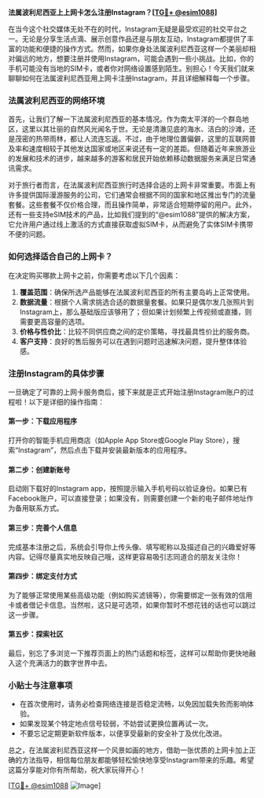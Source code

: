 **法属波利尼西亚上上网卡怎么注册Instagram？[[TG💪+ @esim1088](https://t.me/s/esim1088)]**

在当今这个社交媒体无处不在的时代，Instagram无疑是最受欢迎的社交平台之一。无论是分享生活点滴、展示创意作品还是与朋友互动，Instagram都提供了丰富的功能和便捷的操作方式。然而，如果你身处法属波利尼西亚这样一个美丽却相对偏远的地方，想要注册并使用Instagram，可能会遇到一些小挑战。比如，你的手机可能没有当地的SIM卡，或者你对网络设置感到陌生。别担心！今天我们就来聊聊如何在法属波利尼西亚用上网卡注册Instagram，并且详细解释每一个步骤。

### 法属波利尼西亚的网络环境

首先，让我们了解一下法属波利尼西亚的基本情况。作为南太平洋的一个群岛地区，这里以其壮丽的自然风光闻名于世。无论是清澈见底的海水、洁白的沙滩，还是茂密的热带雨林，都让人流连忘返。不过，由于地理位置偏僻，这里的互联网普及率和速度相较于其他发达国家或地区来说还有一定的差距。但随着近年来旅游业的发展和技术的进步，越来越多的游客和居民开始依赖移动数据服务来满足日常通讯需求。

对于旅行者而言，在法属波利尼西亚旅行时选择合适的上网卡非常重要。市面上有许多提供国际漫游服务的公司，它们通常会根据不同的国家和地区推出专门的流量套餐。这些套餐不仅价格合理，而且操作简单，非常适合短期停留的用户。此外，还有一些支持eSIM技术的产品，比如我们提到的“@esim1088”提供的解决方案，它允许用户通过线上激活的方式直接获取虚拟SIM卡，从而避免了实体SIM卡携带不便的问题。

### 如何选择适合自己的上网卡？

在决定购买哪款上网卡之前，你需要考虑以下几个因素：

1. **覆盖范围**：确保所选产品能够在法属波利尼西亚的所有主要岛屿上正常使用。
2. **数据流量**：根据个人需求挑选合适的数据量套餐。如果只是偶尔发几张照片到Instagram上，那么基础版应该够用了；但如果计划频繁上传视频或直播，则需要更高容量的选项。
3. **价格与性价比**：比较不同供应商之间的定价策略，寻找最具性价比的服务商。
4. **客户支持**：良好的售后服务可以在遇到问题时迅速解决问题，提升整体体验感。

### 注册Instagram的具体步骤

一旦确定了可靠的上网卡服务商后，接下来就是正式开始注册Instagram账户的过程啦！以下是详细的操作指南：

#### 第一步：下载应用程序
打开你的智能手机应用商店（如Apple App Store或Google Play Store），搜索“Instagram”，然后点击下载并安装最新版本的应用程序。

#### 第二步：创建新账号
启动刚下载好的Instagram app，按照提示输入手机号码以验证身份。如果已有Facebook账户，可以直接登录；如果没有，则需要创建一个新的电子邮件地址作为备用联系方式。

#### 第三步：完善个人信息
完成基本注册之后，系统会引导你上传头像、填写昵称以及描述自己的兴趣爱好等内容。记得尽量真实地反映自己哦，这样更容易吸引志同道合的朋友关注你！

#### 第四步：绑定支付方式
为了能够正常使用某些高级功能（例如购买滤镜等），你需要绑定一张有效的信用卡或者借记卡信息。当然啦，这只是可选项，如果你暂时不想花钱的话也可以跳过这一步骤。

#### 第五步：探索社区
最后，别忘了多浏览一下推荐页面上的热门话题和标签，这样可以帮助你更快地融入这个充满活力的数字世界中去。

### 小贴士与注意事项

- 在首次使用时，请务必检查网络连接是否稳定流畅，以免因加载失败而影响体验。
- 如果发现某个特定地点信号较弱，不妨尝试更换位置再试一次。
- 不要忘记定期更新软件版本，以便享受最新的安全补丁及优化改进。

总之，在法属波利尼西亚这样一个风景如画的地方，借助一张优质的上网卡加上正确的方法指导，相信每位朋友都能够轻松愉快地享受Instagram带来的乐趣。希望这篇分享能对你有所帮助，祝大家玩得开心！

[[TG💪+ @esim1088](https://t.me/s/esim1088) ![Image](https://i.postimg.cc/4NQfJmqS/Snipaste-2025-05-13-00-14-12.png)]